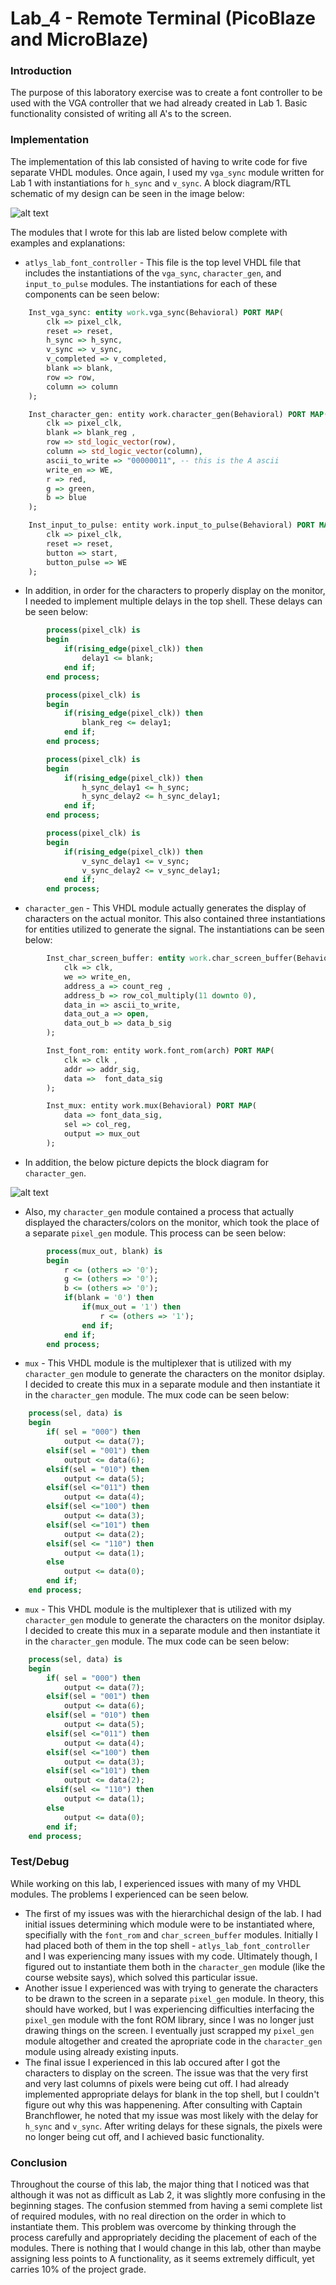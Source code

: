 Lab_4 - Remote Terminal (PicoBlaze and MicroBlaze)
=====

### Introduction

The purpose of this laboratory exercise was to create a font controller to be used with the VGA controller that we had already created in Lab 1. Basic functionality consisted of writing all A's to the screen.

### Implementation

The implementation of this lab consisted of having to write code for five separate VHDL modules. Once again, I used my `vga_sync` module written for Lab 1 with instantiations for `h_sync` and `v_sync`. A block diagram/RTL schematic of my design can be seen in the image below:

![alt text](http://i.imgur.com/Fq27U9o.png "RTL Schematic")


The modules that I wrote for this lab are listed below complete with examples and explanations:

 * `atlys_lab_font_controller` - This file is the top level VHDL file that includes the instantiations of the `vga_sync`, `character_gen`, and `input_to_pulse` modules. The instantiations for each of these components can be seen below:

```vhdl
	Inst_vga_sync: entity work.vga_sync(Behavioral) PORT MAP(
		clk => pixel_clk,
		reset => reset,
		h_sync => h_sync,
		v_sync => v_sync,
		v_completed => v_completed,
		blank => blank,
		row => row,
		column => column
	);

	Inst_character_gen: entity work.character_gen(Behavioral) PORT MAP(
		clk => pixel_clk,
		blank => blank_reg ,
		row => std_logic_vector(row),
		column => std_logic_vector(column),
		ascii_to_write => "00000011", -- this is the A ascii
		write_en => WE,
		r => red,
		g => green,
		b => blue 
	);

	Inst_input_to_pulse: entity work.input_to_pulse(Behavioral) PORT MAP(
		clk => pixel_clk,
		reset => reset,
		button => start,
		button_pulse => WE
	);
```
 * In addition, in order for the characters to properly display on the monitor, I needed to implement multiple delays in the top shell. These delays can be seen below:

```vhdl
		process(pixel_clk) is 
		begin
			if(rising_edge(pixel_clk)) then
				delay1 <= blank;
			end if;
		end process;

		process(pixel_clk) is
		begin
			if(rising_edge(pixel_clk)) then
				blank_reg <= delay1;
			end if;
		end process;

		process(pixel_clk) is 
		begin
			if(rising_edge(pixel_clk)) then
				h_sync_delay1 <= h_sync;
				h_sync_delay2 <= h_sync_delay1;
			end if;
		end process;

		process(pixel_clk) is 
		begin
			if(rising_edge(pixel_clk)) then
				v_sync_delay1 <= v_sync;
				v_sync_delay2 <= v_sync_delay1;
			end if;
		end process;
```

 * `character_gen` - This VHDL module actually generates the display of characters on the actual monitor. This also contained three instantiations for entities utilized to generate the signal. The instantiations can be seen below:

```vhdl
		Inst_char_screen_buffer: entity work.char_screen_buffer(Behavioral) PORT MAP(
			clk => clk,
			we => write_en,
			address_a => count_reg ,
			address_b => row_col_multiply(11 downto 0),
			data_in => ascii_to_write,
			data_out_a => open,
			data_out_b => data_b_sig
		);

		Inst_font_rom: entity work.font_rom(arch) PORT MAP(
			clk => clk ,
			addr => addr_sig,
			data =>  font_data_sig
		);

		Inst_mux: entity work.mux(Behavioral) PORT MAP(
			data => font_data_sig,
			sel => col_reg,
			output => mux_out
		);
```
 * In addition, the below picture depicts the block diagram for `character_gen`.

![alt text](http://i.imgur.com/HRA0zA8.png "Character Gen")

 * Also, my `character_gen` module contained a process that actually displayed the characters/colors on the monitor, which took the place of a separate `pixel_gen` module. This process can be seen below:

```vhdl
		process(mux_out, blank) is
		begin
			r <= (others => '0');
			g <= (others => '0');
			b <= (others => '0');
			if(blank = '0') then
				if(mux_out = '1') then
					r <= (others => '1');
				end if;
			end if;	
		end process;
```

 * `mux` - This VHDL module is the multiplexer that is utilized with my `character_gen` module to generate the characters on the monitor dsiplay. I decided to create this mux in a separate module and then instantiate it in the `character_gen` module. The mux code can be seen below:

```vhdl
	process(sel, data) is
	begin
		if( sel = "000") then
			output <= data(7);
		elsif(sel = "001") then
			output <= data(6);
		elsif(sel = "010") then
			output <= data(5);
		elsif(sel <="011") then
			output <= data(4);
		elsif(sel <="100") then
			output <= data(3);
		elsif(sel <="101") then
			output <= data(2);
		elsif(sel <= "110") then
			output <= data(1);
		else
			output <= data(0);
		end if;
	end process;
```
 * `mux` - This VHDL module is the multiplexer that is utilized with my `character_gen` module to generate the characters on the monitor dsiplay. I decided to create this mux in a separate module and then instantiate it in the `character_gen` module. The mux code can be seen below:

```vhdl
	process(sel, data) is
	begin
		if( sel = "000") then
			output <= data(7);
		elsif(sel = "001") then
			output <= data(6);
		elsif(sel = "010") then
			output <= data(5);
		elsif(sel <="011") then
			output <= data(4);
		elsif(sel <="100") then
			output <= data(3);
		elsif(sel <="101") then
			output <= data(2);
		elsif(sel <= "110") then
			output <= data(1);
		else
			output <= data(0);
		end if;
	end process;
```

### Test/Debug

While working on this lab, I experienced issues with many of my VHDL modules. The problems I experienced can be seen below.
 * The first of my issues was with the hierarchichal design of the lab. I had initial issues determining which module were to be instantiated where, specifially with the `font_rom` and `char_screen_buffer` modules. Initially I had placed both of them in the top shell - `atlys_lab_font_controller` and I was experiencing many issues with my code. Ultimately though, I figured out to instantiate them both in the `character_gen` module (like the course website says), which solved this particular issue.
 * Another issue I experienced was with trying to generate the characters to be drawn to the screen in a separate `pixel_gen` module. In theory, this should have worked, but I was experiencing difficulties interfacing the `pixel_gen` module with the font ROM library, since I was no longer just drawing things on the screen. I eventually just scrapped my `pixel_gen` module altogether and created the apropriate code in the `character_gen` module using already existing inputs.
 * The final issue I experienced in this lab occured after I got the characters to display on the screen. The issue was that the very first and very last columns of pixels were being cut off. I had already implemented appropriate delays for blank in the top shell, but I couldn't figure out why this was happenening. After consulting with Captain Branchflower, he noted that my issue was most likely with the delay for `h_sync` and `v_sync`. After writing delays for these signals, the pixels were no longer being cut off, and I achieved basic functionality.


### Conclusion

Throughout the course of this lab, the major thing that I noticed was that although it was not as difficult as Lab 2, it was slightly more confusing in the beginning stages. The confusion stemmed from having a semi complete list of required modules, with no real direction on the order in which to instantiate them. This problem was overcome by thinking through the process carefully and appropriately deciding the placement of each of the modules. There is nothing that I would change in this lab, other than maybe assigning less points to A functionality, as it seems extremely difficult, yet carries 10% of the project grade.

 
